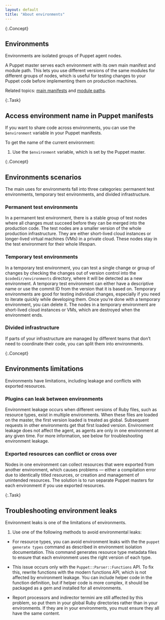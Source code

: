 ```yaml
---
layout: default
title: "About environments"
---
```


[environmentpath]: ./configuration.html#environmentpath
[codedir]: ./dirs_codedir.html
[puppet.conf]: ./config_file_main.html
[modulepath]: ./dirs_modulepath.html
[basemodulepath]: ./configuration.html#basemodulepath
[environment.conf]: ./config_file_environment.html
[environment_timeout]: ./configuration.html#environmenttimeout
[create_environment]: ./environments_creating.html
[about]: ./environments.html
[assign]: ./environments_assigning.html
[default_manifest]: ./configuration.html#defaultmanifest
[disable_per_environment_manifest]: ./configuration.html#disableperenvironmentmanifest
[main manifest]: ./dirs_manifest.html

{:.Concept}
## Environments
 
Environments are isolated groups of Puppet agent nodes. 
 
A Puppet master serves each environment with its own main manifest and module path. This lets you use different versions of the same modules for different groups of nodes, which is useful for testing changes to your Puppet code before implementing them on production machines.
 
Related topics: [main manifests][main manifest] and [module paths][modulepath].


{:.Task}
## Access environment name in Puppet manifests
 
If you want to share code across environments, you can use the `$environment` variable in your Puppet manifests. 

To get the name of the current environment: 
 
1. Use the `$environment` variable, which is set by the Puppet master.


{:.Concept}
## Environments scenarios
 
The main uses for environments fall into three categories: permanent test environments, temporary test environments, and divided infrastructure. 

### Permanent test environments

In a permanent test environment, there is a stable group of test nodes where all changes must succeed before they can be merged into the production code. The test nodes are a smaller version of the whole production infrastructure. They are either short-lived cloud instances or longer-lived virtual machines (VMs) in a private cloud. These nodes stay in the test environment for their whole lifespan.
 
### Temporary test environments

In a temporary test environment, you can test a single change or group of changes by checking the changes out of version control into the `$codedir/environments` directory, where it will be detected as a new environment. A temporary test environment can either have a descriptive name or use the commit ID from the version that it is based on. Temporary environments are good for testing individual changes, especially if you need to iterate quickly while developing them. Once you’re done with a temporary environment, you can delete it. The nodes in a temporary environment are short-lived cloud instances or VMs, which are destroyed when the environment ends.
 
### Divided infrastructure

If parts of your infrastructure are managed by different teams that don’t need to coordinate their code, you can split them into environments.
 
 
{:.Concept}
## Environments limitations
 
Environments have limitations, including leakage and conflicts with exported resources. 
 
### Plugins can leak between environments

Environment leakage occurs when different versions of Ruby files, such as resource types, exist in multiple environments. When these files are loaded on the master, the first version loaded is treated as global. Subsequent requests in other environments get that first loaded version. Environment leakage does not affect the agent, as agents are only in one environment at any given time. For more information, see below for troubleshooting environment leakage. 
 
### Exported resources can conflict or cross over

Nodes in one environment can collect resources that were exported from another environment, which causes problems — either a compilation error due to identically titled resources, or creation and management of unintended resources. The solution is to run separate Puppet masters for each environment if you use exported resources. 
 

{:.Task}
## Troubleshooting environment leaks
 
Environment leaks is one of the limitations of environments. 
 
1. Use one of the following methods to avoid environmental leaks:
 
* For resource types, you can avoid environment leaks with the the `puppet generate types` command as described in environment isolation documentation. This command generates resource type metadata files to ensure that each environment uses the right version of each type.

* This issue occurs only with the `Puppet::Parser::Functions` API. To fix this, rewrite functions with the modern functions API, which is not affected by environment leakage. You can include helper code in the function definition, but if helper code is more complex, it should be packaged as a gem and installed for all environments.

* Report processors and indirector termini are still affected by this problem, so put them in your global Ruby directories rather than in your environments. If they are in your environments, you must ensure they all have the same content.
 




